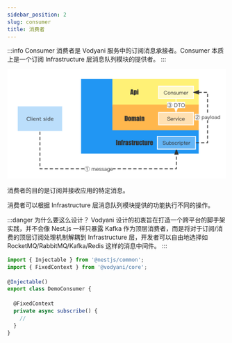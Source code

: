 ```yaml
---
sidebar_position: 2
slug: consumer
title: 消费者
---
```


:::info
Consumer 消费者是 Vodyani 服务中的订阅消息承接者。Consumer 本质上是一个订阅 Infrastructure 层消息队列模块的提供者。
:::

![](../../../static/img/consumer.png)

消费者的目的是订阅并接收应用的特定消息。

消费者可以根据 Infrastructure 层消息队列模块提供的功能执行不同的操作。

:::danger 为什么要这么设计？
Vodyani 设计的初衷旨在打造一个跨平台的脚手架实践，并不会像 Nest.js 一样只暴露 Kafka 作为顶层消费者，而是将对于订阅/消费的顶层订阅处理机制解耦到 Infrastructure 层，开发者可以自由地选择如 RocketMQ/RabbitMQ/Kafka/Redis 这样的消息中间件。
:::

```typescript
import { Injectable } from '@nestjs/common';
import { FixedContext } from '@vodyani/core';

@Injectable()
export class DemoConsumer {

  @FixedContext
  private async subscribe() {
    //
  }
}
```